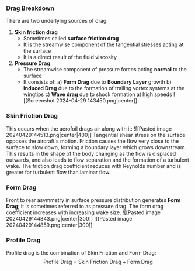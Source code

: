 ### Drag Breakdown
There are two underlying sources of drag:
1) **Skin friction drag**
	- Sometimes called **surface friction drag**
	- It is the streamwise component of the tangential stresses acting at the surface
	- It is a direct result of the fluid viscosity
2) **Pressure Drag**
	- The streamwise component of pressure forces acting **normal** to the surface
	- It consists of:
	a) **Form Drag** due to **Boundary Layer** growth
	b) **Induced Drag** due to the formation of trailing vortex systems at the wingtips
	c) **Wave drag** due to shock formation at high speeds
![[Screenshot 2024-04-29 143450.png|center]]
### Skin Friction Drag
This occurs when the aerofoil drags air along with it:
![[Pasted image 20240429144513.png|center|400]]
Tangential shear stress on the surface opposes the aircraft's motion.
Friction causes the flow very close to the surface to slow down, forming a boundary layer which grows downstream. This results in the shape of the body changing as the flow is displaced outwards, and also leads to flow separation and the formation of a turbulent wake.
The friction drag coefficient reduces with Reynolds number and is greater for turbulent flow than laminar flow.
### Form Drag
Front to rear asymmetry in surface pressure distribution generates **Form Drag**; it is sometimes referred to as pressure drag. The form drag coefficient increases with increasing wake size.
![[Pasted image 20240429144843.png|center|300]]
![[Pasted image 20240429144859.png|center|300]]
### Profile Drag
Profile drag is the combination of Skin Friction and Form Drag:
$$\text{Profile Drag = Skin Friction Drag + Form Drag}$$
